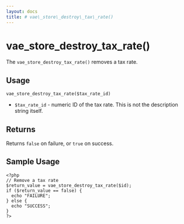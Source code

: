 ```yaml
---
layout: docs
title: # vae\_store\_destroy\_tax\_rate()
---
```


# vae\_store\_destroy\_tax\_rate()

The `vae_store_destroy_tax_rate()` removes a tax rate.

## Usage

`vae_store_destroy_tax_rate($tax_rate_id)`

-   `$tax_rate_id` - numeric ID of the tax rate. This is not the
    description string itself.

## Returns

Returns `false` on failure, or `true` on success.

## Sample Usage

    <?php
    // Remove a tax rate
    $return_value = vae_store_destroy_tax_rate($id);
    if ($return_value == false) {
      echo "FAILURE";
    } else {
      echo "SUCCESS";
    }
    ?>
